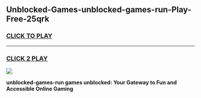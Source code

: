 
## Unblocked-Games-unblocked-games-run-Play-Free-25qrk
<h3>
<a href="https://premium76.site?title=unblocked-games-run&ref=21A">CLICK TO PLAY</a></h3>
<hr>

<h3>
<a href="https://premium76.site?title=unblocked-games-run&ref=21A">CLICK 2 PLAY</a>
  
</h3>

<a href="https://premium76.site?title=unblocked-games-run&ref=21A"><img src="https://clearcache.store/games.png"></a>


**unblocked-games-run games unblocked: Your Gateway to Fun and Accessible Online Gaming**
